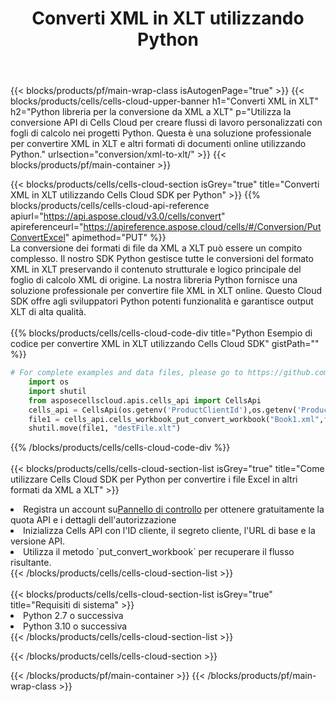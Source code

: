 ﻿---
title:  Converti XML in XLT utilizzando Python
description: Utilizzando Aspose.Cells Cloud SDK per Python per convertire un file in formato XML in un file in formato XLT.
---
{{< blocks/products/pf/main-wrap-class isAutogenPage="true" >}}
{{< blocks/products/cells/cells-cloud-upper-banner h1="Converti XML in XLT" h2="Python libreria per la conversione da XML a XLT" p="Utilizza la conversione API di Cells Cloud per creare flussi di lavoro personalizzati con fogli di calcolo nei progetti Python. Questa è una soluzione professionale per convertire XML in XLT e altri formati di documenti online utilizzando Python." urlsection="conversion/xml-to-xlt/" >}}
{{< blocks/products/pf/main-container >}}

{{< blocks/products/cells/cells-cloud-section isGrey="true" title="Converti XML in XLT utilizzando Cells Cloud SDK per Python" >}}
{{% blocks/products/cells/cells-cloud-api-reference apiurl="https://api.aspose.cloud/v3.0/cells/convert" apireferenceurl="https://apireference.aspose.cloud/cells/#/Conversion/PutConvertExcel" apimethod="PUT" %}}
<br/>
La conversione dei formati di file da XML a XLT può essere un compito complesso. Il nostro SDK Python gestisce tutte le conversioni del formato XML in XLT preservando il contenuto strutturale e logico principale del foglio di calcolo XML di origine. La nostra libreria Python fornisce una soluzione professionale per convertire file XML in XLT online. Questo Cloud SDK offre agli sviluppatori Python potenti funzionalità e garantisce output XLT di alta qualità.
<br/>
<br/>
{{% blocks/products/cells/cells-cloud-code-div title="Python Esempio di codice per convertire XML in XLT utilizzando Cells Cloud SDK" gistPath="" %}}
 
```python
# For complete examples and data files, please go to https://github.com/aspose-cells-cloud/aspose-cells-cloud-python/
    import os
    import shutil
    from asposecellscloud.apis.cells_api import CellsApi
    cells_api = CellsApi(os.getenv('ProductClientId'),os.getenv('ProductClientSecret'))
    file1 = cells_api.cells_workbook_put_convert_workbook("Book1.xml",format="xlt")
    shutil.move(file1, "destFile.xlt")     
```
 
{{% /blocks/products/cells/cells-cloud-code-div %}}
<br/>
<br/>
{{< blocks/products/cells/cells-cloud-section-list isGrey="true" title="Come utilizzare Cells Cloud SDK per Python per convertire i file Excel in altri formati da XML a XLT" >}}
<li> Registra un account su<a href="https://dashboard.aspose.cloud/">Pannello di controllo</a> per ottenere gratuitamente la quota API e i dettagli dell'autorizzazione</li>
<li>Inizializza Cells API con l'ID cliente, il segreto cliente, l'URL di base e la versione API.</li>
<li>Utilizza il metodo `put_convert_workbook` per recuperare il flusso risultante.</li>
{{< /blocks/products/cells/cells-cloud-section-list >}}
<br/>
<br/>
{{< blocks/products/cells/cells-cloud-section-list isGrey="true" title="Requisiti di sistema" >}}
<li>Python 2.7 o successiva</li>
<li>Python 3.10 o successiva</li>
{{< /blocks/products/cells/cells-cloud-section-list >}}

{{< /blocks/products/cells/cells-cloud-section >}}

{{< /blocks/products/pf/main-container >}}
{{< /blocks/products/pf/main-wrap-class >}}
